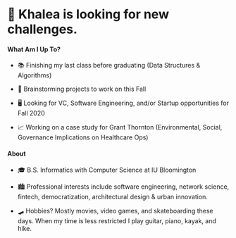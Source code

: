 # 🎈  Khalea is looking for new challenges.  


#### What Am I Up To?

- 📚  Finishing my last class before graduating (Data Structures & Algorithms)

- 🧠  Brainstorming projects to work on this Fall 

- 🖥  Looking for VC, Software Engineering, and/or Startup opportunities for Fall 2020

- 📈  Working on a case study for Grant Thornton (Environmental, Social, Governance Implications on Healthcare Ops)


#### About

- 🎓  B.S. Informatics with Computer Science at IU Bloomington 

- 🏙  Professional interests include software engineering, network science, fintech, democratization, architectural design & urban innovation. 

- 🛹  Hobbies? Mostly movies, video games, and skateboarding these days. When my time is less restricted I play guitar, piano, kayak, and hike.

<!--
**khalea/khalea** is a ✨ _special_ ✨ repository because its `README.md` (this file) appears on your GitHub profile.

Here are some ideas to get you started:

- 🔭 I’m currently working on ...
- 🌱 I’m currently learning ...
- 👯 I’m looking to collaborate on ...
- 🤔 I’m looking for help with ...
- 💬 Ask me about ...
- 📫 How to reach me: ...
- 😄 Pronouns: ...
- ⚡ Fun fact: ...
-->
